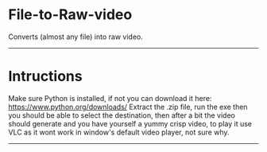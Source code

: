 # File-to-Raw-video
Converts (almost any file) into raw video.

------------------------------------------
# Intructions
Make sure Python is installed, if not you can download it here: https://www.python.org/downloads/
Extract the .zip file, run the exe then you should be able to select the destination, then after a bit the video should generate and you have yourself a yummy crisp video, to play it use VLC as it wont work in window's default video player, not sure why.

--------------------------------------------------------------------------------------------------------------------------------------------------------------------------------------------
